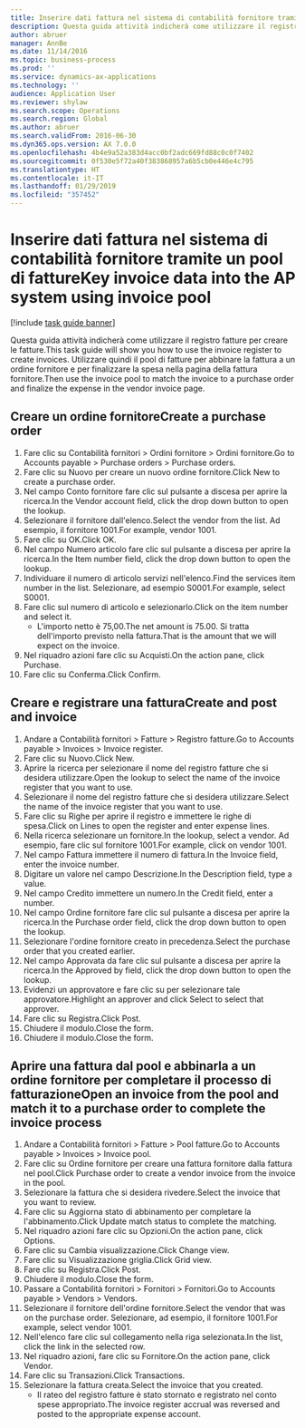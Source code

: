 ```yaml
---
title: Inserire dati fattura nel sistema di contabilità fornitore tramite un pool di fatture
description: Questa guida attività indicherà come utilizzare il registro fatture per creare le fatture.
author: abruer
manager: AnnBe
ms.date: 11/14/2016
ms.topic: business-process
ms.prod: ''
ms.service: dynamics-ax-applications
ms.technology: ''
audience: Application User
ms.reviewer: shylaw
ms.search.scope: Operations
ms.search.region: Global
ms.author: abruer
ms.search.validFrom: 2016-06-30
ms.dyn365.ops.version: AX 7.0.0
ms.openlocfilehash: 4b4e9a52a383d4acc0bf2adc669fd88c0c0f7402
ms.sourcegitcommit: 0f530e5f72a40f383868957a6b5cb0e446e4c795
ms.translationtype: HT
ms.contentlocale: it-IT
ms.lasthandoff: 01/29/2019
ms.locfileid: "357452"
---
```

# <a name="key-invoice-data-into-the-ap-system-using-invoice-pool"></a><span data-ttu-id="41ff5-103">Inserire dati fattura nel sistema di contabilità fornitore tramite un pool di fatture</span><span class="sxs-lookup"><span data-stu-id="41ff5-103">Key invoice data into the AP system using invoice pool</span></span>

[!include [task guide banner](../../includes/task-guide-banner.md)]

<span data-ttu-id="41ff5-104">Questa guida attività indicherà come utilizzare il registro fatture per creare le fatture.</span><span class="sxs-lookup"><span data-stu-id="41ff5-104">This task guide will show you how to use the invoice register to create invoices.</span></span>  <span data-ttu-id="41ff5-105">Utilizzare quindi il pool di fatture per abbinare la fattura a un ordine fornitore e per finalizzare la spesa nella pagina della fattura fornitore.</span><span class="sxs-lookup"><span data-stu-id="41ff5-105">Then use the invoice pool to match the invoice to a purchase order and finalize the expense in the vendor invoice page.</span></span>


## <a name="create-a-purchase-order"></a><span data-ttu-id="41ff5-106">Creare un ordine fornitore</span><span class="sxs-lookup"><span data-stu-id="41ff5-106">Create a purchase order</span></span>
1. <span data-ttu-id="41ff5-107">Fare clic su Contabilità fornitori > Ordini fornitore > Ordini fornitore.</span><span class="sxs-lookup"><span data-stu-id="41ff5-107">Go to Accounts payable > Purchase orders > Purchase orders.</span></span>
2. <span data-ttu-id="41ff5-108">Fare clic su Nuovo per creare un nuovo ordine fornitore.</span><span class="sxs-lookup"><span data-stu-id="41ff5-108">Click New to create a purchase order.</span></span>
3. <span data-ttu-id="41ff5-109">Nel campo Conto fornitore fare clic sul pulsante a discesa per aprire la ricerca.</span><span class="sxs-lookup"><span data-stu-id="41ff5-109">In the Vendor account field, click the drop down button to open the lookup.</span></span>
4. <span data-ttu-id="41ff5-110">Selezionare il fornitore dall'elenco.</span><span class="sxs-lookup"><span data-stu-id="41ff5-110">Select the vendor from the list.</span></span> <span data-ttu-id="41ff5-111">Ad esempio, il fornitore 1001.</span><span class="sxs-lookup"><span data-stu-id="41ff5-111">For example, vendor 1001.</span></span>
5. <span data-ttu-id="41ff5-112">Fare clic su OK.</span><span class="sxs-lookup"><span data-stu-id="41ff5-112">Click OK.</span></span>
6. <span data-ttu-id="41ff5-113">Nel campo Numero articolo fare clic sul pulsante a discesa per aprire la ricerca.</span><span class="sxs-lookup"><span data-stu-id="41ff5-113">In the Item number field, click the drop down button to open the lookup.</span></span>
7. <span data-ttu-id="41ff5-114">Individuare il numero di articolo servizi nell'elenco.</span><span class="sxs-lookup"><span data-stu-id="41ff5-114">Find the services item number in the list.</span></span> <span data-ttu-id="41ff5-115">Selezionare, ad esempio S0001.</span><span class="sxs-lookup"><span data-stu-id="41ff5-115">For example, select S0001.</span></span>
8. <span data-ttu-id="41ff5-116">Fare clic sul numero di articolo e selezionarlo.</span><span class="sxs-lookup"><span data-stu-id="41ff5-116">Click on the item number and select it.</span></span>
    * <span data-ttu-id="41ff5-117">L'importo netto è 75,00.</span><span class="sxs-lookup"><span data-stu-id="41ff5-117">The net amount is 75.00.</span></span>  <span data-ttu-id="41ff5-118">Si tratta dell'importo previsto nella fattura.</span><span class="sxs-lookup"><span data-stu-id="41ff5-118">That is the amount that we will expect on the invoice.</span></span>  
9. <span data-ttu-id="41ff5-119">Nel riquadro azioni fare clic su Acquisti.</span><span class="sxs-lookup"><span data-stu-id="41ff5-119">On the action pane, click Purchase.</span></span>
10. <span data-ttu-id="41ff5-120">Fare clic su Conferma.</span><span class="sxs-lookup"><span data-stu-id="41ff5-120">Click Confirm.</span></span>

## <a name="create-and-post-and-invoice"></a><span data-ttu-id="41ff5-121">Creare e registrare una fattura</span><span class="sxs-lookup"><span data-stu-id="41ff5-121">Create and post and invoice</span></span>
1. <span data-ttu-id="41ff5-122">Andare a Contabilità fornitori > Fatture > Registro fatture.</span><span class="sxs-lookup"><span data-stu-id="41ff5-122">Go to Accounts payable > Invoices > Invoice register.</span></span>
2. <span data-ttu-id="41ff5-123">Fare clic su Nuovo.</span><span class="sxs-lookup"><span data-stu-id="41ff5-123">Click New.</span></span>
3. <span data-ttu-id="41ff5-124">Aprire la ricerca per selezionare il nome del registro fatture che si desidera utilizzare.</span><span class="sxs-lookup"><span data-stu-id="41ff5-124">Open the lookup to select the name of the invoice register that you want to use.</span></span>
4. <span data-ttu-id="41ff5-125">Selezionare il nome del registro fatture che si desidera utilizzare.</span><span class="sxs-lookup"><span data-stu-id="41ff5-125">Select the name of the invoice register that you want to use.</span></span>
5. <span data-ttu-id="41ff5-126">Fare clic su Righe per aprire il registro e immettere le righe di spesa.</span><span class="sxs-lookup"><span data-stu-id="41ff5-126">Click on Lines to open the register and enter expense lines.</span></span>
6. <span data-ttu-id="41ff5-127">Nella ricerca selezionare un fornitore.</span><span class="sxs-lookup"><span data-stu-id="41ff5-127">In the lookup, select a vendor.</span></span> <span data-ttu-id="41ff5-128">Ad esempio, fare clic sul fornitore 1001.</span><span class="sxs-lookup"><span data-stu-id="41ff5-128">For example, click on vendor 1001.</span></span>
7. <span data-ttu-id="41ff5-129">Nel campo Fattura immettere il numero di fattura.</span><span class="sxs-lookup"><span data-stu-id="41ff5-129">In the Invoice field, enter the invoice number.</span></span>
8. <span data-ttu-id="41ff5-130">Digitare un valore nel campo Descrizione.</span><span class="sxs-lookup"><span data-stu-id="41ff5-130">In the Description field, type a value.</span></span>
9. <span data-ttu-id="41ff5-131">Nel campo Credito immettere un numero.</span><span class="sxs-lookup"><span data-stu-id="41ff5-131">In the Credit field, enter a number.</span></span>
10. <span data-ttu-id="41ff5-132">Nel campo Ordine fornitore fare clic sul pulsante a discesa per aprire la ricerca.</span><span class="sxs-lookup"><span data-stu-id="41ff5-132">In the Purchase order field, click the drop down button to open the lookup.</span></span>
11. <span data-ttu-id="41ff5-133">Selezionare l'ordine fornitore creato in precedenza.</span><span class="sxs-lookup"><span data-stu-id="41ff5-133">Select the purchase order that you created earlier.</span></span>
12. <span data-ttu-id="41ff5-134">Nel campo Approvata da fare clic sul pulsante a discesa per aprire la ricerca.</span><span class="sxs-lookup"><span data-stu-id="41ff5-134">In the Approved by field, click the drop down button to open the lookup.</span></span>
13. <span data-ttu-id="41ff5-135">Evidenzi un approvatore e fare clic su per selezionare tale approvatore.</span><span class="sxs-lookup"><span data-stu-id="41ff5-135">Highlight an approver and click Select to select that approver.</span></span>
14. <span data-ttu-id="41ff5-136">Fare clic su Registra.</span><span class="sxs-lookup"><span data-stu-id="41ff5-136">Click Post.</span></span>
15. <span data-ttu-id="41ff5-137">Chiudere il modulo.</span><span class="sxs-lookup"><span data-stu-id="41ff5-137">Close the form.</span></span>
16. <span data-ttu-id="41ff5-138">Chiudere il modulo.</span><span class="sxs-lookup"><span data-stu-id="41ff5-138">Close the form.</span></span>

## <a name="open-an-invoice-from-the-pool-and-match-it-to-a-purchase-order-to-complete-the-invoice-process"></a><span data-ttu-id="41ff5-139">Aprire una fattura dal pool e abbinarla a un ordine fornitore per completare il processo di fatturazione</span><span class="sxs-lookup"><span data-stu-id="41ff5-139">Open an invoice from the pool and match it to a purchase order to complete the invoice process</span></span>
1. <span data-ttu-id="41ff5-140">Andare a Contabilità fornitori > Fatture > Pool fatture.</span><span class="sxs-lookup"><span data-stu-id="41ff5-140">Go to Accounts payable > Invoices > Invoice pool.</span></span>
2. <span data-ttu-id="41ff5-141">Fare clic su Ordine fornitore per creare una fattura fornitore dalla fattura nel pool.</span><span class="sxs-lookup"><span data-stu-id="41ff5-141">Click Purchase order to create a vendor invoice from the invoice in the pool.</span></span>
3. <span data-ttu-id="41ff5-142">Selezionare la fattura che si desidera rivedere.</span><span class="sxs-lookup"><span data-stu-id="41ff5-142">Select the invoice that you want to review.</span></span>
4. <span data-ttu-id="41ff5-143">Fare clic su Aggiorna stato di abbinamento per completare la l'abbinamento.</span><span class="sxs-lookup"><span data-stu-id="41ff5-143">Click Update match status to complete the matching.</span></span>
5. <span data-ttu-id="41ff5-144">Nel riquadro azioni fare clic su Opzioni.</span><span class="sxs-lookup"><span data-stu-id="41ff5-144">On the action pane, click Options.</span></span>
6. <span data-ttu-id="41ff5-145">Fare clic su Cambia visualizzazione.</span><span class="sxs-lookup"><span data-stu-id="41ff5-145">Click Change view.</span></span>
7. <span data-ttu-id="41ff5-146">Fare clic su Visualizzazione griglia.</span><span class="sxs-lookup"><span data-stu-id="41ff5-146">Click Grid view.</span></span>
8. <span data-ttu-id="41ff5-147">Fare clic su Registra.</span><span class="sxs-lookup"><span data-stu-id="41ff5-147">Click Post.</span></span>
9. <span data-ttu-id="41ff5-148">Chiudere il modulo.</span><span class="sxs-lookup"><span data-stu-id="41ff5-148">Close the form.</span></span>
10. <span data-ttu-id="41ff5-149">Passare a Contabilità fornitori > Fornitori > Fornitori.</span><span class="sxs-lookup"><span data-stu-id="41ff5-149">Go to Accounts payable > Vendors > Vendors.</span></span>
11. <span data-ttu-id="41ff5-150">Selezionare il fornitore dell'ordine fornitore.</span><span class="sxs-lookup"><span data-stu-id="41ff5-150">Select the vendor that was on the purchase order.</span></span> <span data-ttu-id="41ff5-151">Selezionare, ad esempio, il fornitore 1001.</span><span class="sxs-lookup"><span data-stu-id="41ff5-151">For example, select vendor 1001.</span></span>
12. <span data-ttu-id="41ff5-152">Nell'elenco fare clic sul collegamento nella riga selezionata.</span><span class="sxs-lookup"><span data-stu-id="41ff5-152">In the list, click the link in the selected row.</span></span>
13. <span data-ttu-id="41ff5-153">Nel riquadro azioni, fare clic su Fornitore.</span><span class="sxs-lookup"><span data-stu-id="41ff5-153">On the action pane, click Vendor.</span></span>
14. <span data-ttu-id="41ff5-154">Fare clic su Transazioni.</span><span class="sxs-lookup"><span data-stu-id="41ff5-154">Click Transactions.</span></span>
15. <span data-ttu-id="41ff5-155">Selezionare la fattura creata.</span><span class="sxs-lookup"><span data-stu-id="41ff5-155">Select the invoice that you created.</span></span>
    * <span data-ttu-id="41ff5-156">Il rateo del registro fatture è stato stornato e registrato nel conto spese appropriato.</span><span class="sxs-lookup"><span data-stu-id="41ff5-156">The invoice register accrual was reversed and posted to the appropriate expense account.</span></span>  


